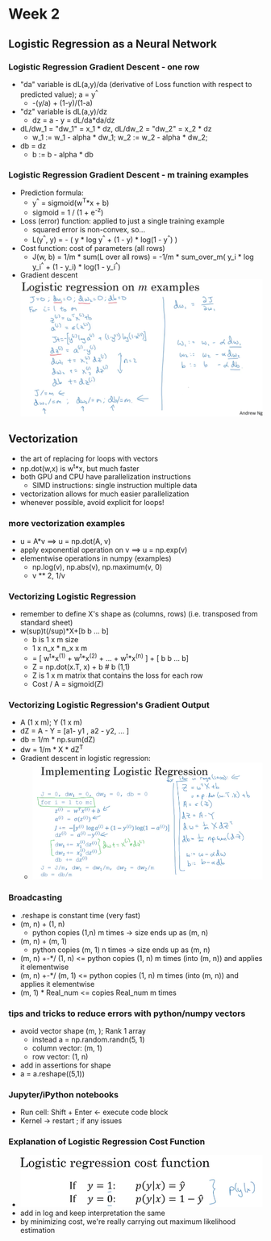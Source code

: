 # Week 2

## Logistic Regression as a Neural Network

### Logistic Regression Gradient Descent - one row

- "da" variable is dL(a,y)/da (derivative of Loss function with respect to predicted value); a = y<sup>^</sup>
  - -(y/a) + (1-y)/(1-a)
- "dz" variable is dL(a,y)/dz
  - dz = a - y = dL/da\*da/dz
- dL/dw_1 = "dw_1" = x_1 \* dz, dL/dw_2 = "dw_2" = x_2 \* dz
  - w_1 := w_1 - alpha \* dw_1; w_2 := w_2 - alpha \* dw_2; 
- db = dz
  - b := b - alpha \* db
  
### Logistic Regression Gradient Descent - m training examples

- Prediction formula:
  - y<sup>^</sup> = sigmoid(w<sup>T</sup>\*x + b)
  - sigmoid = 1 / (1 + e<sup>-z</sup>)
- Loss (error) function: applied to just a single training example
  - squared error is non-convex, so...
  - L(y<sup>^</sup>, y) = - ( y \* log y<sup>^</sup> + (1 - y) \* log(1 - y<sup>^</sup>) )
- Cost function: cost of parameters (all rows)
  - J(w, b) = 1/m * sum(L over all rows) = -1/m * sum_over_m( y_i \* log y_i<sup>^</sup> + (1 - y_i) \* log(1 - y_i<sup>^</sup>)
- Gradient descent
![img](https://github.com/chriseal/deep_learning_ai/blob/master/week2/one%20step%20of%20gradient%20descent%20pseudo%20code.png)

## Vectorization

- the art of replacing for loops with vectors
- np.dot(w,x) is w<sup>t</sup>\*x, but much faster
- both GPU and CPU have parallelization instructions
  - SIMD instructions: single instruction multiple data
- vectorization allows for much easier parallelization 
- whenever possible, avoid explicit for loops!

### more vectorization examples

- u = A\*v ==> u = np.dot(A, v)
- apply exponential operation on v ==> u = np.exp(v)
- elementwise operations in numpy (examples)
  - np.log(v), np.abs(v), np.maximum(v, 0)
  - v ** 2, 1/v

### Vectorizing Logistic Regression

- remember to define X's shape as (columns, rows) (i.e. transposed from standard sheet)
- w(sup)t(/sup)\*X+[b b ... b]
  - b is 1 x m size
  - 1 x n_x \* n_x x m
  - = [ w<sup>t</sup>\*x<sup>(1)</sup> + w<sup>t</sup>\*x<sup>(2)</sup> + ... + w<sup>t</sup>\*x<sup>(n)</sup> ] + [ b b ... b]
  - Z = np.dot(x.T, x) + b  # b (1,1)
  - Z is 1 x m matrix that contains the loss for each row 
  - Cost / A = sigmoid(Z)
  
### Vectorizing Logistic Regression's Gradient Output

- A (1 x m); Y (1 x m)
- dZ = A - Y = [a1- y1 , a2 - y2, ... ]
- db = 1/m \* np.sum(dZ)
- dw = 1/m \* X \* dZ<sup>T</sup>
- Gradient descent in logistic regression:
  - ![img](https://github.com/chriseal/deep_learning_ai/blob/master/week2/vectorized_gradient_descent_logistic_regression.png)

### Broadcasting

- .reshape is constant time (very fast)
- (m, n) + (1, n) 
  - python copies (1,n) m times -> size ends up as (m, n)
- (m, n) + (m, 1)
  - python copies (m, 1) n times -> size ends up as (m, n)
- (m, n) +-\*/ (1, n) <= python copies (1, n) m times (into (m, n)) and applies it elementwise
- (m, n) +-\*/ (m, 1) <= python copies (1, n) m times (into (m, n)) and applies it elementwise
- (m, 1) \* Real_num <= copies Real_num m times

### tips and tricks to reduce errors with python/numpy vectors

- avoid vector shape (m, ); Rank 1 array
  - instead a = np.random.randn(5, 1) 
  - column vector: (m, 1)
  - row vector: (1, n)
- add in assertions for shape
- a = a.reshape((5,1))

### Jupyter/iPython notebooks

- Run cell: Shift + Enter <- execute code block
- Kernel -> restart ; if any issues

### Explanation of Logistic Regression Cost Function

- ![img](https://github.com/chriseal/deep_learning_ai/blob/master/week2/logistic_cost_function_explanation.png)
- add in log and keep interpretation the same
- by minimizing cost, we're really carrying out maximum likelihood estimation
